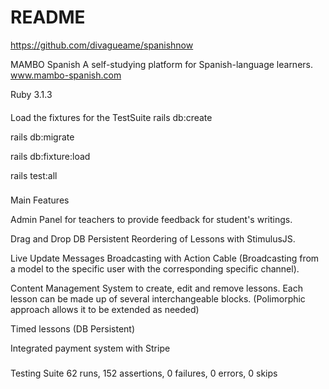 # README

https://github.com/divagueame/spanishnow

MAMBO Spanish
A self-studying platform for Spanish-language learners.
www.mambo-spanish.com

Ruby 3.1.3
####

Load the fixtures for the TestSuite
rails db:create

rails db:migrate

rails db:fixture:load

rails test:all

###

Main Features

Admin Panel for teachers to provide feedback for student's writings.

Drag and Drop DB Persistent Reordering of Lessons with StimulusJS.

Live Update Messages Broadcasting with Action Cable (Broadcasting from a model to the specific user with the corresponding specific channel).

Content Management System to create, edit and remove lessons. Each lesson can be made up of several interchangeable blocks. (Polimorphic approach allows it to be extended as needed)

Timed lessons (DB Persistent)

Integrated payment system with Stripe

###

Testing Suite
62 runs, 152 assertions, 0 failures, 0 errors, 0 skips
